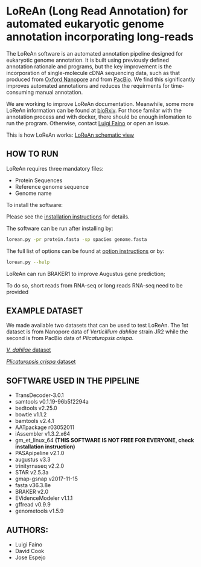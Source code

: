 # LoReAn (Long Read Annotation) for automated eukaryotic genome annotation incorporating long-reads

The LoReAn software is an automated annotation pipeline designed for eukaryotic genome annotation. It is built using previously 
defined annotation rationale and programs, but the key improvement is the incorporation of single-molecule cDNA sequencing data, 
such as that produced from [Oxford Nanopore](https://nanoporetech.com/) and from [PacBio](http://www.pacb.com/applications/rna-sequencing/). 
We find this significantly improves automated annotations and reduces the requirments for time-consuming manual annotation. 

We are working to improve LoReAn documentation. Meanwhile, some more LoReAn information can be found at 
[bioRxiv](https://www.biorxiv.org/content/early/2017/12/08/230359). For those familar with the annotation process and 
with docker, there should be enough infomation to run the program. Otherwise, contact [Luigi Faino](luigi.faino@gmail.com) or open an issue.

This is how LoReAn works: [LoReAn schematic view](https://github.com/lfaino/LoReAn/wiki)

## HOW TO RUN

LoReAn requires three mandatory files:
* Protein Sequences
* Reference genome sequence 
* Genome name

To install the software:

Please see the [installation instructions](INSTALL.md) for details. 

The software can be run after installing by:
```bash
lorean.py -pr protein.fasta -sp spacies genome.fasta 
```
The full list of options can be found at [option instructions](OPTIONS.md) or by:

```bash
lorean.py --help
```

LoReAn can run BRAKER1 to improve Augustus gene prediction;

To do so, short reads from RNA-seq or long reads RNA-seq need to be provided

## EXAMPLE DATASET

We made available two datasets that can be used to test LoReAn. The 1st dataset is from Nanopore data of *Verticillium dahliae* 
strain JR2 while the second is from PacBio data of *Plicaturopsis crispa*.

[*V. dahliae* dataset](https://github.com/lfaino/LoReAn_Example)

[*Plicaturopsis crispa* dataset](https://www.dropbox.com/sh/wrhwymp58f2gs1l/AAAEtwrErbdtJPkWAQLymBRFa?dl=0)

## SOFTWARE USED IN THE PIPELINE


- TransDecoder-3.0.1
- samtools v0.1.19-96b5f2294a
- bedtools v2.25.0
- bowtie  v1.1.2
- bamtools v2.4.1
- AATpackage r03052011 
- iAssembler v1.3.2.x64
- gm_et_linux_64 **(THIS SOFTWARE IS NOT FREE FOR EVERYONE, check installation instruction)** 
- PASApipeline v2.1.0 
- augustus v3.3
- trinityrnaseq v2.2.0
- STAR v2.5.3a
- gmap-gsnap v2017-11-15
- fasta v36.3.8e
- BRAKER v2.0
- EVidenceModeler v1.1.1
- gffread  v0.9.9
- genometools v1.5.9


## AUTHORS:
- Luigi Faino
- David Cook
- Jose Espejo


